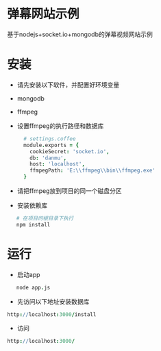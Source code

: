 弹幕网站示例
===
基于nodejs+socket.io+mongodb的弹幕视频网站示例

安装
===
- 请先安装以下软件，并配置好环境变量
 - mongodb
 - ffmpeg

- 设置ffmpeg的执行路径和数据库
  ```coffeescript
    # settings.coffee
    module.exports = {
      cookieSecret: 'socket.io',
      db: 'danmu',
      host: 'localhost',
      ffmpegPath: 'E:\\ffmpeg\\bin\\ffmpeg.exe'
    }
  ```
 - 请把ffmpeg放到项目的同一个磁盘分区

- 安装依赖库
 ```coffeescript
    # 在项目的根目录下执行
    npm install
 ```

运行
===
- 启动app
 ```coffeescript
    node app.js
 ```
- 先访问以下地址安装数据库
 ```coffeescript
 http://localhost:3000/install
 ```
- 访问
 ```coffeescript
 http://localhost:3000/
 ```
